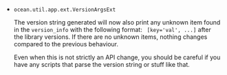* `ocean.util.app.ext.VersionArgsExt`

  The version string generated will now also print any unknown item found in the
  `version_info` with the following format: ` [key='val', ...]` after the
  library versions. If there are no unknown items, nothing changes compared to
  the previous behaviour.

  Even when this is not strictly an API change, you should be careful if you
  have any scripts that parse the version string or stuff like that.
